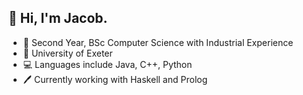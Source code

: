 ## 👋 Hi, I'm Jacob.

- 📝 Second Year, BSc Computer Science with Industrial Experience
- 🏫 University of Exeter
- 💻 Languages include Java, C++, Python
- 🖊 Currently working with Haskell and Prolog
